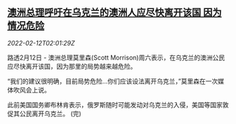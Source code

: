 <!--1644633063000-->
[澳洲总理呼吁在乌克兰的澳洲人应尽快离开该国 因为情况危险](https://cn.reuters.com/article/au-morrison-ukraine-0212-idCNKBS2KH02I)
------

<div><i>2022-02-12T02:01:29Z</i></div><p>路透2月12日 - 澳洲总理莫里森(Scott Morrison)周六表示，在乌克兰的澳洲公民应尽快离开该国，因为那里的局势越来越危险。</p><p>“我们的建议很明确，目前局势危险...你们应该设法离开乌克兰，”莫里森在一次媒体吹风会上说。</p><p>此前美国国务卿布林肯表示，俄罗斯随时可能发动对乌克兰的入侵，美国等国家敦促其公民离开乌克兰。 (完)</p>
